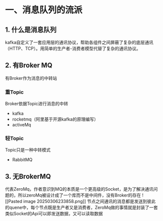 # 一、消息队列的流派
## 1. 什么是消息队列

kafka自定义了一套应用层的通讯协议，帮助各组件之间屏蔽了复杂的底层通讯（HTTP、TCP）。用简单的生产者-消费者模型代替了复杂的通讯协议。
## 2. 有Broker MQ
有Broker作为消息的中转站
### 重Topic
Broker依据Topic进行消息的中转
- kafka
- rocketmq（阿里基于开源kafka的原理编写）
- activeMq
### 轻Topic
Topic只是一种中转模式
- RabbitMQ

## 3. 无BrokerMQ
代表ZeroMq，作者意识到MQ的本质是一个更高级的Socket，是为了解决通讯问题的，所以zeroMq被设计成了一个库而不是中间件，没有Broker的存在
![[Pasted image 20250306233858.png]]
节点之间通讯的消息都是发送到彼此的quene中，每个节点既是生产者又是消费者，ZeroMq做的事情就是封装了一套类似Socket的Api可以即发送数据，又可以读取数据